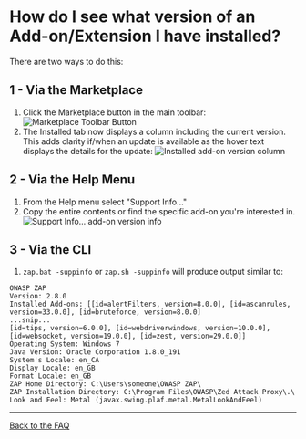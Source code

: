 # How do I see what version of an Add-on/Extension I have installed?

There are two ways to do this:

## 1 - Via the Marketplace
1. Click the Marketplace button in the main toolbar:
![Marketplace Toolbar Button](https://raw.githubusercontent.com/wiki/zaproxy/zap-extensions/images/zap-screenshot-browse-addons.png)
2. The Installed tab now displays a column including the current version. This adds clarity if/when an update is available as the hover text displays the details for the update:
![Installed add-on version column](https://raw.githubusercontent.com/wiki/zaproxy/zaproxy/images/installedAddonVersion.png)

## 2 - Via the Help Menu
1. From the Help menu select "Support Info..."
2. Copy the entire contents or find the specific add-on you're interested in.
![Support Info... add-on version info](https://raw.githubusercontent.com/wiki/zaproxy/zaproxy/images/supportAddonVersion.png)

## 3 - Via the CLI
1. `zap.bat -suppinfo` or `zap.sh -suppinfo` will produce output similar to:
```
OWASP ZAP
Version: 2.8.0
Installed Add-ons: [[id=alertFilters, version=8.0.0], [id=ascanrules, version=33.0.0], [id=bruteforce, version=8.0.0]
...snip...
[id=tips, version=6.0.0], [id=webdriverwindows, version=10.0.0], [id=websocket, version=19.0.0], [id=zest, version=29.0.0]]
Operating System: Windows 7
Java Version: Oracle Corporation 1.8.0_191
System's Locale: en_CA
Display Locale: en_GB
Format Locale: en_GB
ZAP Home Directory: C:\Users\someone\OWASP ZAP\
ZAP Installation Directory: C:\Program Files\OWASP\Zed Attack Proxy\.\
Look and Feel: Metal (javax.swing.plaf.metal.MetalLookAndFeel)
```

---

[Back to the FAQ](FAQtoplevel)